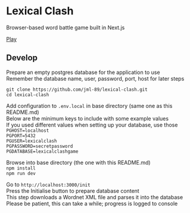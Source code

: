 # Lexical Clash

Browser-based word battle game built in Next.js

[Play](https://lexicalclash.com)

## Develop

Prepare an empty postgres database for the application to use  
Remember the database name, user, password, port, host for later steps

`git clone https://github.com/jml-89/lexical-clash.git`  
`cd lexical-clash`

Add configuration to `.env.local` in base directory (same one as this README.md)  
Below are the minimum keys to include with some example values  
If you used different values when setting up your database, use those  
`PGHOST=localhost`  
`PGPORT=5432`  
`PGUSER=lexicalclash`  
`PGPASSWORD=secretpassword`  
`PGDATABASE=lexicalclashgame`

Browse into base directory (the one with this README.md)  
`npm install`  
`npm run dev`

Go to `http://localhost:3000/init`  
Press the Initialise button to prepare database content  
This step downloads a Wordnet XML file and parses it into the database  
Please be patient, this can take a while; progress is logged to console
